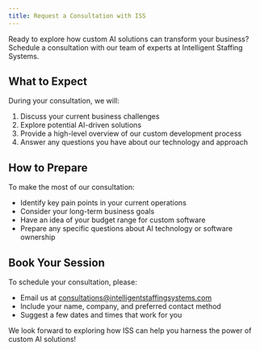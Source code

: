 ```yaml
---
title: Request a Consultation with ISS
---
```


Ready to explore how custom AI solutions can transform your business? Schedule a consultation with our team of experts at Intelligent Staffing Systems.

## What to Expect
During your consultation, we will:
1. Discuss your current business challenges
2. Explore potential AI-driven solutions
3. Provide a high-level overview of our custom development process
4. Answer any questions you have about our technology and approach

## How to Prepare
To make the most of our consultation:
- Identify key pain points in your current operations
- Consider your long-term business goals
- Have an idea of your budget range for custom software
- Prepare any specific questions about AI technology or software ownership

## Book Your Session
To schedule your consultation, please:
- Email us at consultations@intelligentstaffingsystems.com
- Include your name, company, and preferred contact method
- Suggest a few dates and times that work for you

We look forward to exploring how ISS can help you harness the power of custom AI solutions!

